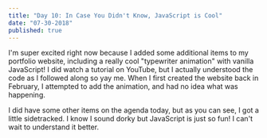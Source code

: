 ```yaml
---
title: "Day 10: In Case You Didn't Know, JavaScript is Cool"
date: "07-30-2018"
published: true
---
```

I'm super excited right now because I added some additional items to my portfolio website, including a really cool "typewriter animation" with vanilla JavaScript! I did watch a tutorial on YouTube, but I actually understood the code as I followed along so yay me. When I first created the website back in February, I attempted to add the animation, and had no idea what was happening.

I did have some other items on the agenda today, but as you can see, I got a little sidetracked. I know I sound dorky but JavaScript is just so fun! I can't wait to understand it better.
